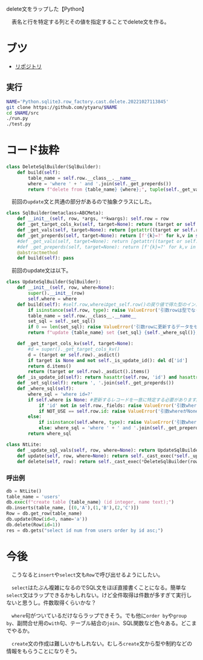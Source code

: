 delete文をラップした【Python】

　表名と行を特定する列とその値を指定することでdelete文を作る。

<!-- more -->

# ブツ

* [リポジトリ][]

[リポジトリ]:https://github.com/ytyaru/Python.sqlite3.row_factory.cast.delete.20221027113845
[DEMO]:https://ytyaru.github.io/Python.sqlite3.row_factory.cast.delete.20221027113845/

## 実行

```sh
NAME='Python.sqlite3.row_factory.cast.delete.20221027113845'
git clone https://github.com/ytyaru/$NAME
cd $NAME/src
./run.py
./test.py
```

# コード抜粋

```python
class DeleteSqlBuilder(SqlBuilder):
    def build(self):
        table_name = self.row.__class__.__name__
        where = 'where ' + ' and '.join(self._get_preperds())
        return f"delete from {table_name} {where};", tuple(self._get_vals())
```

　前回の`update`文と共通の部分があるので抽象クラスにした。

```python
class SqlBuilder(metaclass=ABCMeta):
    def __init__(self, row, *args, **kwargs): self.row = row
    def _get_target_cols_kv(self, target=None): return (target or self.row)._asdict().items()
    def _get_vals(self, target=None): return [getattr((target or self.row), k) for k,v in self._get_target_cols_kv(target) if v != NOT_USE]
    def _get_preperds(self, target=None): return [f'{k}=?' for k,v in self._get_target_cols_kv(target) if v != NOT_USE]
    #def _get_vals(self, target=None): return [getattr((target or self.row), k) for k,v in self._get_target_cols_kv(target) if v != NOT_USE]
    #def _get_preperds(self, target=None): return [f'{k}=?' for k,v in self._get_target_cols_kv(target) if v != NOT_USE]
    @abstractmethod
    def build(self): pass
```

　前回のupdate文は以下。

```python
class UpdateSqlBuilder(SqlBuilder):
    def __init__(self, row, where=None):
        super().__init__(row)
        self.where = where
    def build(self): #self.row,whereはget_self.row()の戻り値で得た型のインスタンスであること
        if isinstance(self.row, type): raise ValueError('引数rowは型でなくインスタンスを指定してください。')
        table_name = self.row.__class__.__name__
        set_sql = self._set_sql()
        if 0 == len(set_sql): raise ValueError('引数rowに更新するデータをセットしてください。')
        return f"update {table_name} set {set_sql} {self._where_sql()};", tuple(self._get_vals() + (self._get_vals(self.where) if self.where else [self.row.id]))

    def _get_target_cols_kv(self, target=None):
        #d = super()._get_target_cols_kv()
        d = (target or self.row)._asdict()
        if target is None and not self._is_update_id(): del d['id']
        return d.items()
        return (target or self.row)._asdict().items()
    def _is_update_id(self): return hasattr(self.row, 'id') and hasattr(self.where, 'id') and self.row.id != self.where.id
    def _set_sql(self): return ', '.join(self._get_preperds())
    def _where_sql(self):
        where_sql = 'where id=?'
        if self.where is None: #更新するレコードを一意に特定する必要があります。引数whereがNoneのときはself.rowにid列と値を指定してください。id列がないテーブルのときは一意に特定できる列と値をget_self.row()で得た型のインスタンスで与えてください。
            if 'id' not in self.row._fields: raise ValueError('引数whereがNoneのときはself.rowにid列を指定してください。')
            if NOT_USE == self.row.id: raise ValueError('引数whereがNoneのときはself.rowにid列とその値を指定してください。')
        else:
            if isinstance(self.where, type): raise ValueError('引数whereは型でなくインスタンスを指定してください。')
            else: where_sql = 'where ' + ' and '.join(self._get_preperds(self.where))
        return where_sql
```

```python
class NtLite:
    def _update_sql_vals(self, row, where=None): return UpdateSqlBuilder(row, where).build()
    def update(self, row, where=None): return self._cast_exec(*self._update_sql_vals(row, where))
    def delete(self, row): return self._cast_exec(*DeleteSqlBuilder(row).build())
```

### 呼出例

```python
db = NtLite()
table_name = 'users'
db.exec(f"create table {table_name} (id integer, name text);")
db.inserts(table_name, [(0,'A'),(1,'B'),(2,'C')])
Row = db.get_row(table_name)
db.update(Row(id=0, name='a'))
db.delete(Row(id=1))
res = db.gets("select id num from users order by id asc;")
```

# 今後

　こうなると`insert`や`select`文も`Row`で呼び出せるようにしたい。

　`select`はたぶん複雑になるのでSQL文をほぼ直接書くことになる。簡単な`select`文はラップできるかもしれない。けど全件取得は件数が多すぎて実行しないと思うし。件数取得くらいかな？

　`where`句がついているだけならラップできそう。でも他に`order by`や`group by`、副問合せ用の`with`句、テーブル結合の`join`、SQL関数など色々ある。どこまでやるか。

　`create`文の作成は難しいかもしれない。むしろ`create`文から型や制約などの情報をもらうことになりそう。

